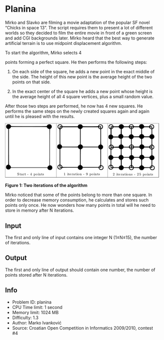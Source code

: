 # Planina

Mirko and Slavko are filming a movie adaptation of the popular SF novel “Chicks in space 13”. The script requires them to present a lot of different worlds so they decided to film the entire movie in front of a green screen and add CGI backgrounds later. Mirko heard that the best way to generate artificial terrain is to use midpoint displacement algorithm.

To start the algorithm, Mirko selects 4

points forming a perfect square. He then performs the following steps:

1. On each side of the square, he adds a new point in the exact middle of the side. The height of this new point is the average height of the two points on that side.

1. In the exact center of the square he adds a new point whose height is the average height of all 4 square vertices, plus a small random value.

After those two steps are performed, he now has 4
new squares. He performs the same steps on the newly created squares again and again until he is pleased with the results.

![wizard](./img/img-0001.png)

**Figure 1: Two iterations of the algorithm**

Mirko noticed that some of the points belong to more than one square. In order to decrease memory consumption, he calculates and stores such points only once. He now wonders how many points in total will he need to store in memory after N
iterations.

## Input

The first and only line of input contains one integer N (1≤N≤15), the number of iterations.

## Output

The first and only line of output should contain one number, the number of points stored after N iterations.

## Info

- Problem ID: planina
- CPU Time limit: 1 second
- Memory limit: 1024 MB
- Difficulty: 1.3
- Author: Marko Ivanković
- Source: Croatian Open Competition in Informatics 2009/2010, contest #4
